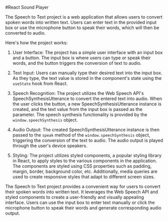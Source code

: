 #React Sound Player

The Speech to Text project is a web application that allows users to convert spoken words into written text. Users can enter text in the provided input box or use the microphone button to speak their words, which will then be converted to audio.

Here's how the project works:

1. User Interface: The project has a simple user interface with an input box and a button. The input box is where users can type or speak their words, and the button triggers the conversion of text to audio.

2. Text Input: Users can manually type their desired text into the input box. As they type, the text value is stored in the component's state using the `useState` hook from React.

3. Speech Recognition: The project utilizes the Web Speech API's SpeechSynthesisUtterance to convert the entered text into audio. When the user clicks the button, a new SpeechSynthesisUtterance instance is created, and the text value from the input box is passed as the parameter. The speech synthesis functionality is provided by the `window.speechSynthesis` object.

4. Audio Output: The created SpeechSynthesisUtterance instance is then passed to the `speak` method of the `window.speechSynthesis` object, triggering the conversion of the text to audio. The audio output is played through the user's device speakers.

5. Styling: The project utilizes styled components, a popular styling library in React, to apply styles to the various components in the application. The components are styled using CSS properties such as padding, margin, border, background color, etc. Additionally, media queries are used to create responsive styles that adapt to different screen sizes.

The Speech to Text project provides a convenient way for users to convert their spoken words into written text. It leverages the Web Speech API and styled components to create a user-friendly and visually appealing interface. Users can use the input box to enter text manually or click the microphone button to speak their words and generate corresponding audio output.

